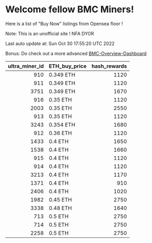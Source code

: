 # Welcome fellow BMC Miners!
Here is a list of "Buy Now" listings from Opensea floor !

Note: This is an unofficial site ! NFA DYOR

Last auto update at: Sun Oct 30 17:55:20 UTC 2022

Bonus: Do check out a more advanced [BMC-Overview-Dashboard](https://dune.com/defifunk/BMC-Overview-Dashboard)


|   ultra_miner_id | ETH_buy_price   |   hash_rewards |
|-----------------:|:----------------|---------------:|
|              910 | 0.349 ETH       |           1120 |
|              911 | 0.349 ETH       |           1120 |
|             3751 | 0.349 ETH       |           1670 |
|              916 | 0.35 ETH        |           1120 |
|             2003 | 0.35 ETH        |           2550 |
|              913 | 0.35 ETH        |           1120 |
|             3243 | 0.354 ETH       |           1680 |
|              912 | 0.36 ETH        |           1120 |
|             1433 | 0.4 ETH         |           1650 |
|             1538 | 0.4 ETH         |           1660 |
|              915 | 0.4 ETH         |           1120 |
|              914 | 0.4 ETH         |           1120 |
|             3213 | 0.4 ETH         |           1170 |
|             1371 | 0.4 ETH         |            910 |
|             2406 | 0.4 ETH         |           1020 |
|             1982 | 0.45 ETH        |           2750 |
|             3338 | 0.48 ETH        |           1640 |
|              713 | 0.5 ETH         |           2750 |
|              714 | 0.5 ETH         |           2750 |
|             2258 | 0.5 ETH         |           2750 |